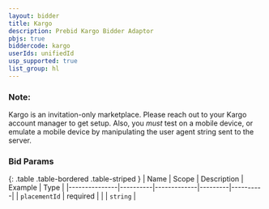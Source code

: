 ```yaml
---
layout: bidder
title: Kargo
description: Prebid Kargo Bidder Adaptor
pbjs: true
biddercode: kargo
userIds: unifiedId
usp_supported: true
list_group: hl
---
```


### Note:
Kargo is an invitation-only marketplace.  Please reach out to your Kargo account manager to get setup.  Also, you *must* test on a mobile device, or emulate a mobile device by manipulating the user agent string sent to the server.

### Bid Params

{: .table .table-bordered .table-striped }
| Name          | Scope    | Description | Example | Type     |
|---------------|----------|-------------|---------|----------|
| `placementId` | required |             |         | `string` |
